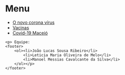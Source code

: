 <!DOCTYPE html>
<!-- saved from url=(0050)file:///C:/Users/cmila/Downloads/1-menu%20(1).html -->
<html lang="pt-br">
<head>
    <meta http-equiv="Content-Type" content="text/html; charset=UTF-8">
    <link rel="shortcut icon" href="file:///C:/Users/cmila/Downloads/favicon.png" type="image/x-icon">
    <meta name="viewport" content="width=device-width, initial-scale=1.0">
    <title> Covid-19 </title>
    <link rel="stylesheet" href="style.css">
</head>
<body>
    <h1>Menu</h1>
        <nav>
            <p> </p><ul><li><a href="file:///C:/Users/cmila/Desktop/projeto%2006.1/Covid-19.html"> O novo corona vírus</a></li>
            <li> <a href="file:///C:/Users/cmila/Desktop/projeto%2006.1/A%20vacina%C3%A7%C3%A3o!.html">Vacinas</a>
            </li>
            <li> <a href="file:///C:/Users/cmila/Desktop/projeto%2006.1/Coronav%C3%ADrus%20Macei%C3%B3.html">Covid-19 Maceió</a></li> </ul><p></p>
        </nav>


    <p> Equipe:
    <footer>
        <ol><li>João Lucas Sousa Ribeiro</li>
            <li>Leticia Maria Oliveira de Melo</li>
            <li>Manoel Messias Cavalcante da Silva</li>
        </ol></p>
    </footer>
        


</body>
</html>

